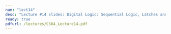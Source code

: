 ```yaml
---
num: "lect14"
desc: "Lecture #14 slides: Digital Logic: Sequential Logic, Latches and Flip-Flops"
ready: true
pdfurl: /lectures/CS64_Lecture14.pdf
---
```


